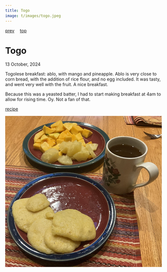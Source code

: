 ```yaml
---
title: Togo
image: t/images/togo.jpeg
---
```

[prev](thailand.md)&emsp;
[top](../index.md)&emsp;
# Togo
13 October, 2024

Togolese breakfast: ablo, with mango and pineapple. Ablo is very
close to corn bread, with the addition of rice flour, and no egg
included. It was tasty, and went very well with the fruit. A nice breakfast.

Because this was a yeasted batter, I had to start making breakfast at
4am to allow for rising time. Oy.  Not a fan of that.

[recipe](https://www.veggiecuisines.com/west-african-cuisine/ablo-togolese-steamed-bread-recipebread-is-cherished-for-its-unique-texture-and-mild-flavor/)

![breakfast](images/togo.jpeg)
